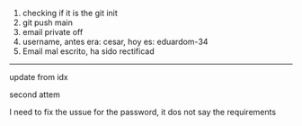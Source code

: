 1. checking if it is the git init
2. git push main
3. email private off
4. username, antes era: cesar, hoy es: eduardom-34
5. Email mal escrito, ha sido rectificad

**************

update from idx

second attem

I need to fix the ussue for the password, it dos not say the requirements